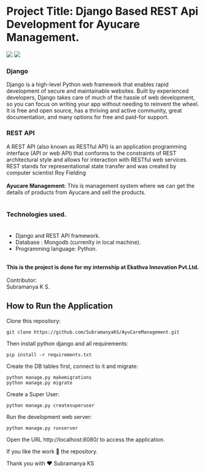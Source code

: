 # Project Title: Django Based REST Api Development for Ayucare Management.

<img src="https://img.shields.io/github/issues/SubramanyaKS/AyuCareManagement"/>
<img src="https://img.shields.io/github/forks/SubramanyaKS/AyuCareManagement?color=yellow&logoColor=black"/>

### Django
Django is a high-level Python web framework that enables rapid development of secure and maintainable websites. Built by experienced developers, Django takes care of much of the hassle of web development, so you can focus on writing your app without needing to reinvent the wheel. It is free and open source, has a thriving and active community, great documentation, and many options for free and paid-for support.

### REST API
A REST API (also known as RESTful API) is an application programming interface (API or web API) that conforms to the constraints of REST architectural style and allows for interaction with RESTful web services. REST stands for representational state transfer and was created by computer scientist Roy Fielding<br><br>
<b>Ayucare Management:</b> This is management system where we can get the details of products from Ayucare.and sell the products.<br><br>

### Technologies used.<br><br>
* Django and REST API framework.
* Database : Mongodb (currenlty in local machine).
* Programming language: Python.
<br>
<b>This is the project is done for my internship at Ekathva Innovation Pvt.Ltd.</b><br>
<br>
Contributor:<br>
Subramanya K S.<br>



## How to Run the Application
Clone this repository:
```
git clone https://github.com/SubramanyaKS/AyuCareManagement.git
```

Then install python django and all requirements:
```
pip install -r requirements.txt
```

Create the DB tables first, connect to it and migrate:
```
python manage.py makemigrations
python manage.py migrate
```
Create a Super User:
```
python manage.py createsuperuser 
```
Run the development web server:
```
python manage.py runserver
```
Open the URL http://localhost:8080/ to access the application.


If you like the work 🌟 the repository.

Thank you
with ❤ Subramanya KS
